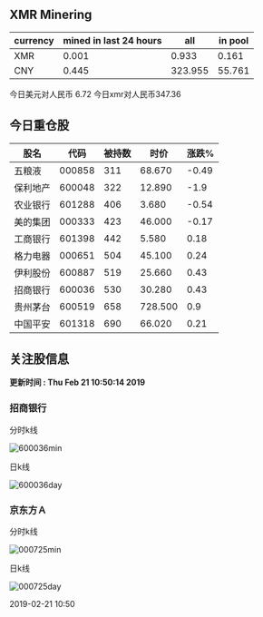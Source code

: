 ## XMR Minering

|currency|mined in last 24 hours|all|in pool|
|---|---|---|---|
|XMR|0.001|0.933|0.161|
|CNY|0.445|323.955|55.761|

今日美元对人民币 6.72	今日xmr对人民币347.36


## 今日重仓股 

|股名|代码|被持数|时价|涨跌%|
|---|---|---|---|---|
|五粮液|000858|311|68.670|-0.49|
|保利地产|600048|322|12.890|-1.9|
|农业银行|601288|406|3.680|-0.54|
|美的集团|000333|423|46.000|-0.17|
|工商银行|601398|442|5.580|0.18|
|格力电器|000651|504|45.100|0.24|
|伊利股份|600887|519|25.660|0.43|
|招商银行|600036|530|30.280|0.43|
|贵州茅台|600519|658|728.500|0.9|
|中国平安|601318|690|66.020|0.21|

## 关注股信息
**更新时间 : Thu Feb 21 10:50:14 2019**
### 招商银行 
分时k线

![600036min](http://image.sinajs.cn/newchart/min/n/sh600036.gif)

日k线

![600036day](http://image.sinajs.cn/newchart/daily/n/sh600036.gif)

### 京东方Ａ 
分时k线

![000725min](http://image.sinajs.cn/newchart/min/n/sz000725.gif)

日k线

![000725day](http://image.sinajs.cn/newchart/daily/n/sz000725.gif)

2019-02-21 10:50